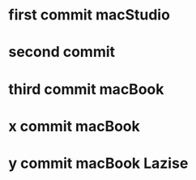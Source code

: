 # first commit macStudio

# second commit

# third commit macBook

# x commit macBook

# y commit macBook Lazise
